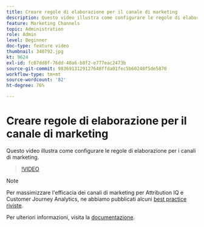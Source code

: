 ```yaml
---
title: Creare regole di elaborazione per il canale di marketing
description: Questo video illustra come configurare le regole di elaborazione per i canali di marketing.
feature: Marketing Channels
topic: Administration
role: Admin
level: Beginner
doc-type: feature video
thumbnail: 340792.jpg
kt: 9624
exl-id: fc07dd0f-76dd-40a6-b8f2-e777eac2473b
source-git-commit: 9836913129127648ffda01fec5b60240f5de5870
workflow-type: tm+mt
source-wordcount: '82'
ht-degree: 76%

---
```


# Creare regole di elaborazione per il canale di marketing

Questo video illustra come configurare le regole di elaborazione per i canali di marketing.

>[!VIDEO](https://video.tv.adobe.com/v/340792/?quality=12&learn=on)

>[!NOTE]
>
>Per massimizzare l&#39;efficacia dei canali di marketing per Attribution IQ e Customer Journey Analytics, ne abbiamo pubblicati alcuni [best practice riviste](https://experienceleague.adobe.com/docs/analytics/components/marketing-channels/mchannel-best-practices.html?lang=it).

Per ulteriori informazioni, visita la [documentazione](https://experienceleague.adobe.com/docs/analytics/components/marketing-channels/c-rules.html?lang=it).